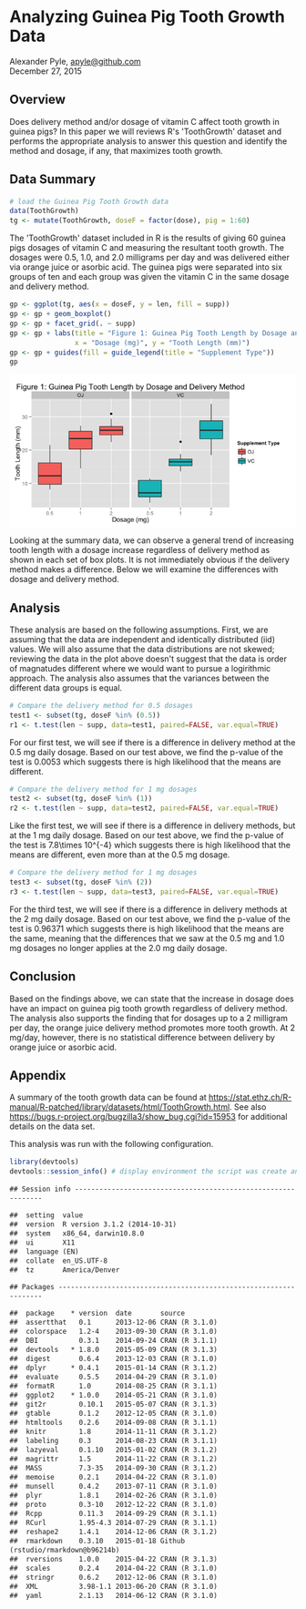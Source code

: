 # Analyzing Guinea Pig Tooth Growth Data
Alexander Pyle, <apyle@github.com>  
December 27, 2015  

## Overview



Does delivery method and/or dosage of vitamin C affect tooth growth in guinea pigs? 
In this paper we will reviews R's 'ToothGrowth' dataset and performs the appropriate 
analysis to answer this question and identify the method and dosage, if any, that 
maximizes tooth growth.

## Data Summary


```r
# load the Guinea Pig Tooth Growth data
data(ToothGrowth)
tg <- mutate(ToothGrowth, doseF = factor(dose), pig = 1:60)
```

The 'ToothGrowth' dataset included in R is the results of giving 60 guinea pigs 
dosages of vitamin C and measuring the resultant tooth growth. The dosages were 
0.5, 1.0, and 2.0 milligrams per day and was delivered either via orange juice 
or asorbic acid. The guinea pigs were separated into six groups of ten and each 
group was given the vitamin C in the same dosage and delivery method. 


```r
gp <- ggplot(tg, aes(x = doseF, y = len, fill = supp))
gp <- gp + geom_boxplot()
gp <- gp + facet_grid(. ~ supp)
gp <- gp + labs(title = "Figure 1: Guinea Pig Tooth Length by Dosage and Delivery Method",
                x = "Dosage (mg)", y = "Tooth Length (mm)")
gp <- gp + guides(fill = guide_legend(title = "Supplement Type"))
gp
```

<img src="PA2_files/figure-html/datasummary2-1.png" title="" alt="" style="display: block; margin: auto;" />

Looking at the summary data, we can observe a general trend of increasing tooth 
length with a dosage increase regardless of delivery method as shown in each set 
of box plots. It is not immediately obvious if the delivery method makes a 
difference. Below we will examine the differences with dosage and delivery method.

## Analysis

These analysis are based on the following assumptions. First, we are assuming that 
the data are independent and identically distributed (iid) values. We will also 
assume that the data distributions are not skewed; reviewing the data in the plot 
above doesn't suggest that the data is order of magnatudes different where we would 
want to pursue a logirithmic approach. The analysis also assumes that the variances 
between the different data groups is equal. 


```r
# Compare the delivery method for 0.5 dosages
test1 <- subset(tg, doseF %in% (0.5))
r1 <- t.test(len ~ supp, data=test1, paired=FALSE, var.equal=TRUE)
```

For our first test, we will see if there is a difference in delivery method at the 
0.5 mg daily dosage. Based on our test above, we find the p-value of the test is 
0.0053 which suggests there is high likelihood that the means 
are different.


```r
# Compare the delivery method for 1 mg dosages
test2 <- subset(tg, doseF %in% (1))
r2 <- t.test(len ~ supp, data=test2, paired=FALSE, var.equal=TRUE)
```

Like the first test, we will see if there is a difference in delivery methods, but 
at the 1 mg daily dosage. Based on our test above, we find the p-value of the test 
is 7.8\times 10^{-4} which suggests there is high likelihood that the means 
are different, even more than at the 0.5 mg dosage. 


```r
# Compare the delivery method for 1 mg dosages
test3 <- subset(tg, doseF %in% (2))
r3 <- t.test(len ~ supp, data=test3, paired=FALSE, var.equal=TRUE)
```

For the third test, we will see if there is a difference in delivery methods at 
the 2 mg daily dosage. Based on our test above, we find the p-value of the test 
is 0.96371 which suggests there is high likelihood that the 
means are the same, meaning that the differences that we saw at the 0.5 mg and 
1.0 mg dosages no longer applies at the 2.0 mg daily dosage. 


## Conclusion



Based on the findings above, we can state that the increase in dosage does have 
an impact on guinea pig tooth growth regardless of delivery method. The analysis 
also supports the finding that for dosages up to a 2 milligram per day, the orange 
juice delivery method promotes more tooth growth. At 2 mg/day, however, there is 
no statistical difference between delivery by orange juice or asorbic acid.

## Appendix

A summary of the tooth growth data can be found at https://stat.ethz.ch/R-manual/R-patched/library/datasets/html/ToothGrowth.html. 
See also https://bugs.r-project.org/bugzilla3/show_bug.cgi?id=15953 for additional details on the data set.

This analysis was run with the following configuration.


```r
library(devtools)
devtools::session_info() # display environment the script was create and run in.
```

```
## Session info --------------------------------------------------------------
```

```
##  setting  value                       
##  version  R version 3.1.2 (2014-10-31)
##  system   x86_64, darwin10.8.0        
##  ui       X11                         
##  language (EN)                        
##  collate  en_US.UTF-8                 
##  tz       America/Denver
```

```
## Packages ------------------------------------------------------------------
```

```
##  package    * version  date       source                            
##  assertthat   0.1      2013-12-06 CRAN (R 3.1.0)                    
##  colorspace   1.2-4    2013-09-30 CRAN (R 3.1.0)                    
##  DBI          0.3.1    2014-09-24 CRAN (R 3.1.1)                    
##  devtools   * 1.8.0    2015-05-09 CRAN (R 3.1.3)                    
##  digest       0.6.4    2013-12-03 CRAN (R 3.1.0)                    
##  dplyr      * 0.4.1    2015-01-14 CRAN (R 3.1.2)                    
##  evaluate     0.5.5    2014-04-29 CRAN (R 3.1.0)                    
##  formatR      1.0      2014-08-25 CRAN (R 3.1.1)                    
##  ggplot2    * 1.0.0    2014-05-21 CRAN (R 3.1.0)                    
##  git2r        0.10.1   2015-05-07 CRAN (R 3.1.3)                    
##  gtable       0.1.2    2012-12-05 CRAN (R 3.1.0)                    
##  htmltools    0.2.6    2014-09-08 CRAN (R 3.1.1)                    
##  knitr        1.8      2014-11-11 CRAN (R 3.1.2)                    
##  labeling     0.3      2014-08-23 CRAN (R 3.1.1)                    
##  lazyeval     0.1.10   2015-01-02 CRAN (R 3.1.2)                    
##  magrittr     1.5      2014-11-22 CRAN (R 3.1.2)                    
##  MASS         7.3-35   2014-09-30 CRAN (R 3.1.2)                    
##  memoise      0.2.1    2014-04-22 CRAN (R 3.1.0)                    
##  munsell      0.4.2    2013-07-11 CRAN (R 3.1.0)                    
##  plyr         1.8.1    2014-02-26 CRAN (R 3.1.0)                    
##  proto        0.3-10   2012-12-22 CRAN (R 3.1.0)                    
##  Rcpp         0.11.3   2014-09-29 CRAN (R 3.1.1)                    
##  RCurl        1.95-4.3 2014-07-29 CRAN (R 3.1.1)                    
##  reshape2     1.4.1    2014-12-06 CRAN (R 3.1.2)                    
##  rmarkdown    0.3.10   2015-01-18 Github (rstudio/rmarkdown@b96214b)
##  rversions    1.0.0    2015-04-22 CRAN (R 3.1.3)                    
##  scales       0.2.4    2014-04-22 CRAN (R 3.1.0)                    
##  stringr      0.6.2    2012-12-06 CRAN (R 3.1.0)                    
##  XML          3.98-1.1 2013-06-20 CRAN (R 3.1.0)                    
##  yaml         2.1.13   2014-06-12 CRAN (R 3.1.0)
```

